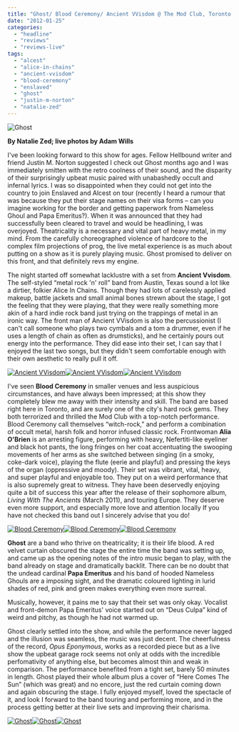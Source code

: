 ```yaml
---
title: "Ghost/ Blood Ceremony/ Ancient VVisdom @ The Mod Club, Toronto ON, January 22, 2012"
date: "2012-01-25"
categories: 
  - "headline"
  - "reviews"
  - "reviews-live"
tags: 
  - "alcest"
  - "alice-in-chains"
  - "ancient-vvisdom"
  - "blood-ceremony"
  - "enslaved"
  - "ghost"
  - "justin-m-norton"
  - "natalie-zed"
---
```


![](http://www.hellbound.ca/wp-content/uploads/2012/01/IMG_1861-590x393.jpg "Ghost")

**By Natalie Zed; live photos by Adam Wills**

I've been looking forward to this show for ages. Fellow Hellbound writer and friend Justin M. Norton suggested I check out Ghost months ago and I was immediately smitten with the retro coolness of their sound, and the disparity of their surprisingly upbeat music paired with unabashedly occult and infernal lyrics. I was so disappointed when they could not get into the country to join Enslaved and Alcest on tour (recently I heard a rumour that was because they put their stage names on their visa forms – can you imagine working for the border and getting paperwork from Nameless Ghoul and Papa Emeritus?). When it was announced that they had successfully been cleared to travel and would be headlining, I was overjoyed. Theatricality is a necessary and vital part of heavy metal, in my mind. From the carefully choreographed violence of hardcore to the complex film projections of prog, the live metal experience is as much about putting on a show as it is purely playing music. Ghost promised to deliver on this front, and that definitely revs my engine.

The night started off somewhat lacklustre with a set from **Ancient Vvisdom**. The self-styled “metal rock 'n' roll” band from Austin, Texas sound a lot like a dirtier, folkier Alice In Chains. Though they had lots of carelessly applied makeup, battle jackets and small animal bones strewn about the stage, I got the feeling that they were playing, that they were really something more akin of a hard indie rock band just trying on the trappings of metal in an ironic way. The front man of Ancient VVisdom is also the percussionist (I can't call someone who plays two cymbals and a tom a drummer, even if he uses a length of chain as often as drumsticks), and he certainly pours out energy into the performance. They did ease into their set, I can say that I enjoyed the last two songs, but they didn't seem comfortable enough with their own aesthetic to really pull it off.

[![](http://www.hellbound.ca/wp-content/uploads/2012/01/IMG_1708-182x182.jpg "Ancient VVisdom")](http://www.hellbound.ca/wp-content/uploads/2012/01/IMG_1708.jpg)[![](http://www.hellbound.ca/wp-content/uploads/2012/01/IMG_1725-182x182.jpg "Ancient VVisdom")](http://www.hellbound.ca/wp-content/uploads/2012/01/IMG_1725.jpg)[![](http://www.hellbound.ca/wp-content/uploads/2012/01/IMG_1753-182x182.jpg "Ancient VVisdom")](http://www.hellbound.ca/wp-content/uploads/2012/01/IMG_1753.jpg)

I've seen **Blood Ceremony** in smaller venues and less auspicious circumstances, and have always been impressed; at this show they completely blew me away with their intensity and skill. The band are based right here in Toronto, and are surely one of the city's hard rock gems. They both terrorized and thrilled the Mod Club with a top-notch performance. Blood Ceremony call themselves “witch-rock,” and perform a combination of occult metal, harsh folk and horror infused classic rock. Frontwoman **Alia O'Brien** is an arresting figure, performing with heavy, Nefertiti-like eyeliner and black hot pants, the long fringes on her coat accentuating the swooping movements of her arms as she switched between singing (in a smoky, coke-dark voice), playing the flute (eerie and playful) and pressing the keys of the organ (oppressive and moody). Their set was vibrant, vital, heavy, and super playful and enjoyable too. They put on a weird performance that is also supremely great to witness. They have been deservedly enjoying quite a bit of success this year after the release of their sophomore album, _Living With The Ancients_ (March 2011), and touring Europe. They deserve even more support, and especially more love and attention locally If you have not checked this band out I sincerely advise that you do!

[![](http://www.hellbound.ca/wp-content/uploads/2012/01/IMG_1778-182x182.jpg "Blood Ceremony")](http://www.hellbound.ca/wp-content/uploads/2012/01/IMG_1778.jpg)[![](http://www.hellbound.ca/wp-content/uploads/2012/01/IMG_1788-182x182.jpg "Blood Ceremony")](http://www.hellbound.ca/wp-content/uploads/2012/01/IMG_1788.jpg)[![](http://www.hellbound.ca/wp-content/uploads/2012/01/IMG_1813-182x182.jpg "Blood Ceremony")](http://www.hellbound.ca/wp-content/uploads/2012/01/IMG_1813.jpg)

**Ghost** are a band who thrive on theatricality; it is their life blood. A red velvet curtain obscured the stage the entire time the band was setting up, and came up as the opening notes of the intro music began to play, with the band already on stage and dramatically backlit. There can be no doubt that the undead cardinal **Papa Emeritus** and his band of hooded Nameless Ghouls are a imposing sight, and the dramatic coloured lighting in lurid shades of red, pink and green makes everything even more surreal.

Musically, however, it pains me to say that their set was only okay. Vocalist and front-demon Papa Emeritus' voice started out on “Deus Culpa” kind of weird and pitchy, as though he had not warmed up.

Ghost clearly settled into the show, and while the performance never lagged and the illusion was seamless, the music was just decent. The cheerfulness of the record, _Opus Eponymous_, works as a recorded piece but as a live show the upbeat garage rock seems not only at odds with the incredible perfomativity of anything else, but becomes almost thin and weak in comparison. The performance benefited from a tight set, barely 50 minutes in length. Ghost played their whole album plus a cover of “Here Comes The Sun” (which was great) and no encore, just the red curtain coming down and again obscuring the stage. I fully enjoyed myself, loved the spectacle of it, and look I forward to the band touring and performing more, and in the process getting better at their live sets and improving their charisma.

[![](http://www.hellbound.ca/wp-content/uploads/2012/01/IMG_1856-182x182.jpg "Ghost")](http://www.hellbound.ca/wp-content/uploads/2012/01/IMG_1856.jpg)[![](http://www.hellbound.ca/wp-content/uploads/2012/01/IMG_1857-182x182.jpg "Ghost")](http://www.hellbound.ca/wp-content/uploads/2012/01/IMG_1857.jpg)[![](http://www.hellbound.ca/wp-content/uploads/2012/01/IMG_1884-182x182.jpg "Ghost")](http://www.hellbound.ca/wp-content/uploads/2012/01/IMG_1884.jpg)
